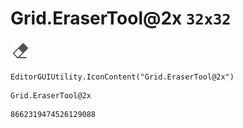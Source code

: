 # Grid.EraserTool@2x `32x32`
<img src="/img/Grid.EraserTool@2x.png" width=32 height=32>

``` CSharp
EditorGUIUtility.IconContent("Grid.EraserTool@2x")
```
```
Grid.EraserTool@2x
```
```
8662319474526129088
```
